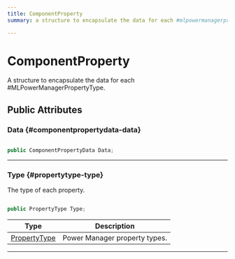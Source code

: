 ```yaml
---
title: ComponentProperty
summary: a structure to encapsulate the data for each #mlpowermanagerpropertytype. 

---
```


# ComponentProperty




A structure to encapsulate the data for each #MLPowerManagerPropertyType.   





## Public Attributes

### Data {#componentpropertydata-data}

```csharp

public ComponentPropertyData Data;

```






-----------

### Type {#propertytype-type}

The type of each property. 

```csharp

public PropertyType Type;

```

| Type | Description  | 
|--|--|
| [PropertyType](/versioned_docs/version-31-Aug-2023/unity-api/api/UnityEngine.XR.MagicLeap/MLPowerManager/UnityEngine.XR.MagicLeap.MLPowerManager.md#enums-propertytype) | Power Manager property types.  |





-----------


